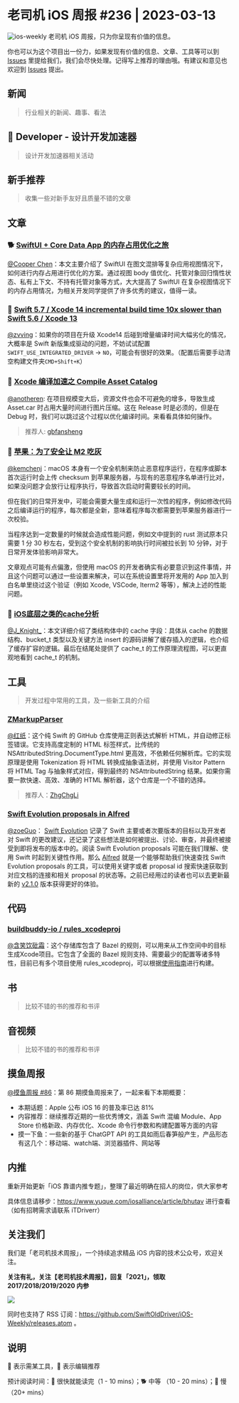 # 老司机 iOS 周报 #236 | 2023-03-13

![ios-weekly](https://github.com/SwiftOldDriver/iOS-Weekly/blob/master/assets/ios-weekly.png?raw=true)
老司机 iOS 周报，只为你呈现有价值的信息。

你也可以为这个项目出一份力，如果发现有价值的信息、文章、工具等可以到 [Issues](https://github.com/SwiftOldDriver/iOS-Weekly/issues) 里提给我们，我们会尽快处理。记得写上推荐的理由哦。有建议和意见也欢迎到 [Issues](https://github.com/SwiftOldDriver/iOS-Weekly/issues) 提出。

## 新闻

> 行业相关的新闻、趣事、看法

##  Developer - 设计开发加速器

> 设计开发加速器相关活动

## 新手推荐

> 收集一些对新手友好且质量不错的文章

## 文章

### 🐕 [SwiftUI + Core Data App 的内存占用优化之旅](https://juejin.cn/post/7207787191623335992#heading-0)

[@Cooper Chen](https://github.com/cjlcooper)：本文主要介绍了 SwiftUI 在图文混排等复杂应用视图情况下，如何进行内存占用进行优化的方案。通过视图 body 值优化、托管对象回归惰性状态、私有上下文、不持有托管对象等方式，大大提高了 SwiftUI 在复杂视图情况下的内存占用情况，为相关开发同学提供了许多优秀的建议，值得一读。

### 🐎 [Swift 5.7 / Xcode 14 incremental build time 10x slower than Swift 5.6 / Xcode 13](https://forums.swift.org/t/swift-5-7-xcode-14-incremental-build-time-10x-slower-than-swift-5-6-xcode-13/60568/2)

[@zvving](https://github.com/zvving)：如果你的项目在升级 Xcode14 后碰到增量编译时间大幅劣化的情况，大概率是 Swift 新版集成驱动的问题，不妨试试配置 `SWIFT_USE_INTEGRATED_DRIVER` -> `NO`，可能会有很好的效果。（配置后需要手动清空构建文件夹`CMD+Shift+K`）

### 🐎 [Xcode 编译加速之 Compile Asset Catalog](https://juejin.cn/post/7207848485856231482)

[@anotheren](https://github.com/anotheren): 在项目规模变大后，资源文件也会不可避免的增多，导致生成 Asset.car 时占用大量时间进行图片压缩。这在 Release 时是必须的，但是在 Debug 时，我们可以跳过这个过程以优化编译时间。来看看具体如何操作。

> 推荐人: [gbfansheng](https://github.com/gbfansheng)

### 🐎 [苹果：为了安全让 M2 吃灰](https://catcoding.me/p/apple-perf/)

[@kemchenj](https://kemchenj.github.io/)：macOS 本身有一个安全机制来防止恶意程序运行，在程序或脚本首次运行时会上传 checksum 到苹果服务器，与现有的恶意程序名单进行比对，如果没问题才会放行让程序执行，导致首次启动时需要较长的时间。

但在我们的日常开发中，可能会需要大量生成和运行一次性的程序，例如修改代码之后编译运行的程序，每次都是全新，意味着程序每次都需要到苹果服务器进行一次校验。

当程序达到一定数量的时候就会造成性能问题，例如文中提到的 rust 测试原本只需要 1 分 30 秒左右，受到这个安全机制的影响执行时间被拉长到 10 分钟，对于日常开发体验影响非常大。

文章观点可能有点偏激，但使用 macOS 的开发者确实有必要意识到这件事情，并且这个问题可以通过一些设置来解决，可以在系统设置里将开发用的 App 加入到白名单里绕过这个验证（例如 Xcode, VSCode, Iterm2 等等），解决上述的性能问题。

### 🐎 [iOS底层之类的cache分析](https://juejin.cn/post/7206143969121943589)

[@J_Knight_](https://github.com/knightsj)：本文详细介绍了类结构体中的 cache 字段：具体从 cache 的数据结构、bucket_t 类型以及关键方法 insert 的源码讲解了缓存插入的逻辑，也介绍了缓存扩容的逻辑。最后在结尾处提供了 cache_t 的工作原理流程图，可以更直观地看到 cache_t 的机制。


## 工具

> 开发过程中常用的工具，及一些新工具的介绍

### [ZMarkupParser](https://github.com/ZhgChgLi/ZMarkupParser)

[@红纸](https://github.com/ZhgChgLi/ZMarkupParser)：这个纯 Swift 的 GitHub 仓库使用正则表达式解析 HTML，并自动修正标签错误。它支持高度定制的 HTML 标签样式，比传统的 NSAttributedString.DocumentType.html 更高效，不依赖任何解析库。它的实现原理是使用 Tokenization 将 HTML 转换成抽象语法树，并使用 Visitor Pattern 将 HTML Tag 与抽象样式对应，得到最终的 NSAttributedString 结果。如果你需要一款快速、高效、准确的 HTML 解析器，这个仓库是一个不错的选择。

> 推荐人：[ZhgChgLi](https://github.com/zhgchgli0718)

### [Swift Evolution proposals in Alfred](https://oleb.net/blog/2023/alfred-swift-evolution/)

[@zoeGuo](https://github.com/zoeGuo)： [Swift Evolution](https://www.swift.org/swift-evolution/) 记录了 Swift 主要或者次要版本的目标以及开发者对 Swift 的更改建议，还记录了这些想法是如何被提出、讨论、审查，并最终被接受到即将发布的版本中的。阅读 Swift Evolution proposals 可能在我们理解、使用 Swift 时起到关键性作用。那么 [Alfred](https://github.com/attaswift/alfred-swift-evolution) 就是一个能够帮助我们快速查找 Swift Evolution proposals 的工具，可以使用关键字或者 proposal id 搜索快速获取到对应文档的连接和相关 proposal 的状态等。之前已经用过的读者也可以去更新最新的 [v2.1.0](https://github.com/attaswift/alfred-swift-evolution/releases/tag/v2.1.0) 版本获得更好的体验。


## 代码

### [buildbuddy-io / rules_xcodeproj](https://github.com/buildbuddy-io/rules_xcodeproj)

[@含笑饮砒霜](https://weibo.com/chinafishnews/)：这个存储库包含了 Bazel 的规则，可以用来从工作空间中的目标生成Xcode项目。它包含了全面的 Bazel 规则支持、需要最少的配置等诸多特性，目前已有多个项目使用 rules_xcodeproj，可以根据[使用指南](https://github.com/buildbuddy-io/rules_xcodeproj/blob/main/docs/usage.md)进行构建。


## 书

> 比较不错的书的推荐和书评

## 音视频

> 比较不错的书的推荐和书评

## 摸鱼周报

[@摸鱼周报 #86](https://mp.weixin.qq.com/s/y1_V0WKfdwsUL2WjP2zPyA)：第 86 期摸鱼周报来了，一起来看下本期概要：

* 本期话题：Apple 公布 iOS 16 的普及率已达 81%
* 内容推荐：继续推荐近期的一些优秀博文，涵盖 Swift 混编 Module、App Store 价格新政、内存优化、Xcode 命令行参数和构建配置等方面的内容
* 摸一下鱼：一些新的基于 ChatGPT API 的工具如雨后春笋般产生，产品形态有这几个：移动端、watch端、浏览器插件、网站等

## 内推

重新开始更新「iOS 靠谱内推专题」，整理了最近明确在招人的岗位，供大家参考

具体信息请移步：https://www.yuque.com/iosalliance/article/bhutav 进行查看（如有招聘需求请联系 iTDriverr）

## 关注我们

我们是「老司机技术周报」，一个持续追求精品 iOS 内容的技术公众号，欢迎关注。

**关注有礼，关注【老司机技术周报】，回复「2021」，领取 2017/2018/2019/2020 内参**

![](https://github.com/SwiftOldDriver/iOS-Weekly/blob/master/assets/qrcode_for_wechat.jpg?raw=true)

同时也支持了 RSS 订阅：https://github.com/SwiftOldDriver/iOS-Weekly/releases.atom 。

## 说明

🚧 表示需某工具，🌟 表示编辑推荐

预计阅读时间：🐎 很快就能读完（1 - 10 mins）；🐕 中等 （10 - 20 mins）；🐢 慢（20+ mins）
